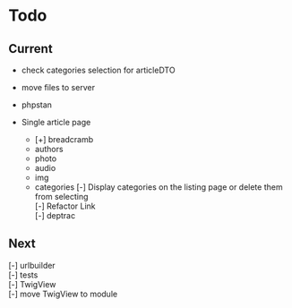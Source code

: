 # Todo

## Current

- check categories selection for articleDTO
- move files to server
- phpstan

- Single article page  
  - [+] breadcramb  
  - authors  
  - photo  
  - audio  
  - img  
  - categories
[-] Display categories on the listing page or delete them from selecting  
[-] Refactor Link  
[-] deptrac  

## Next

[-] urlbuilder  
[-] tests  
    [-] TwigView  
[-] move TwigView to module  
